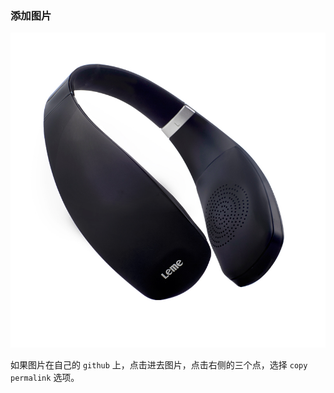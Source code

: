 ### 添加图片

![ss](https://github.com/HurricaneTBS/nodejs/blob/116c46bad4d8a055eeee5b3af3661352c8e80473/4.jpg)

如果图片在自己的 `github` 上，点击进去图片，点击右侧的三个点，选择 `copy permalink` 选项。
